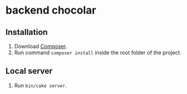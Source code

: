 # backend chocolar

## Installation

1. Download [Composer](https://getcomposer.org/doc/00-intro.md).
2. Run command `composer install` inside the root folder of the project.

## Local server

1. Run `bin/cake server`.
